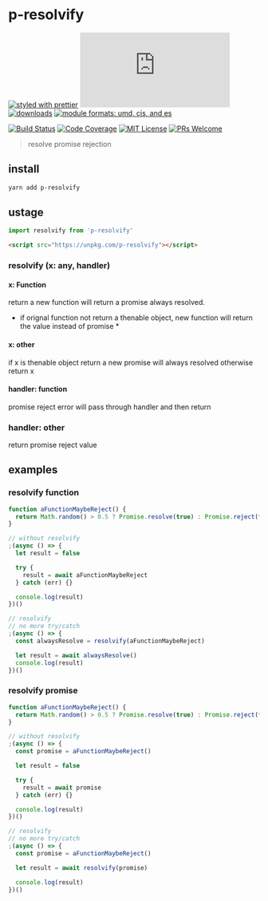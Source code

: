 # p-resolvify

[![styled with prettier](https://img.shields.io/badge/styled_with-prettier-ff69b4.svg?style=flat-square)](https://github.com/prettier/prettier)
[![gzip size](http://img.badgesize.io/https://unpkg.com/p-resolvify/lib/index.mjs?compression=gzip&label=gzip%20size&style=flat-square)](https://unpkg.com/p-resolvify/lib/)
[![downloads](https://img.shields.io/npm/dm/p-resolvify.svg?style=flat-square)](https://www.npmtrends.com/p-resolvify)
[![module formats: umd, cjs, and es](https://img.shields.io/badge/module%20formats-umd%2C%20cjs%2C%20es-green.svg?style=flat-square)](https://unpkg.com/p-resolvify/lib/)

[![Build Status](https://img.shields.io/travis/fisker/p-resolvify.svg?style=flat-square)](https://travis-ci.org/fisker/p-resolvify)
[![Code Coverage](https://img.shields.io/coveralls/github/fisker/p-resolvify.svg?style=flat-square)](https://coveralls.io/github/fisker/p-resolvify)
[![MIT License](https://img.shields.io/npm/l/p-resolvify.svg?style=flat-square)](https://github.com/fisker/p-resolvify/blob/master/license)
[![PRs Welcome](https://img.shields.io/badge/PRs-welcome-brightgreen.svg?style=flat-square)](http://makeapullrequest.com)

> resolve promise rejection

## install

```sh
yarn add p-resolvify
```

## ustage

```js
import resolvify from 'p-resolvify'
```

```html
<script src="https://unpkg.com/p-resolvify"></script>
```

### resolvify (x: any, handler)

#### x: Function

return a new function will return a promise always resolved.

- if orignal function not return a thenable object, new function will return the value instead of promise \*

#### x: other

if x is thenable object
return a new promise will always resolved
otherwise
return x

#### handler: function

promise reject error will pass through handler and then return

### handler: other

return promise reject value

## examples

### resolvify function

```js
function aFunctionMaybeReject() {
  return Math.random() > 0.5 ? Promise.resolve(true) : Promise.reject(false)
}

// without resolvify
;(async () => {
  let result = false

  try {
    result = await aFunctionMaybeReject
  } catch (err) {}

  console.log(result)
})()

// resolvify
// no more try/catch
;(async () => {
  const alwaysResolve = resolvify(aFunctionMaybeReject)

  let result = await alwaysResolve()
  console.log(result)
})()
```

### resolvify promise

```js
function aFunctionMaybeReject() {
  return Math.random() > 0.5 ? Promise.resolve(true) : Promise.reject(false)
}

// without resolvify
;(async () => {
  const promise = aFunctionMaybeReject()

  let result = false

  try {
    result = await promise
  } catch (err) {}

  console.log(result)
})()

// resolvify
// no more try/catch
;(async () => {
  const promise = aFunctionMaybeReject()

  let result = await resolvify(promise)

  console.log(result)
})()
```
